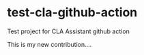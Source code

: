 # test-cla-github-action
Test project for CLA Assistant github action

This is my new contribution....
